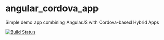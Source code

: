 angular_cordova_app
===================

Simple demo app combining AngularJS with Cordova-based Hybrid Apps

[![Build Status](https://martinreinhardt-online.de/jenkins/job/AngularCordovaApp/badge/icon)](https://martinreinhardt-online.de/jenkins/job/AngularCordovaApp/)
